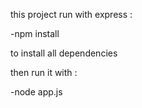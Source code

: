 this project run with express :

-npm install 

to install all dependencies

then run it with :

-node app.js

